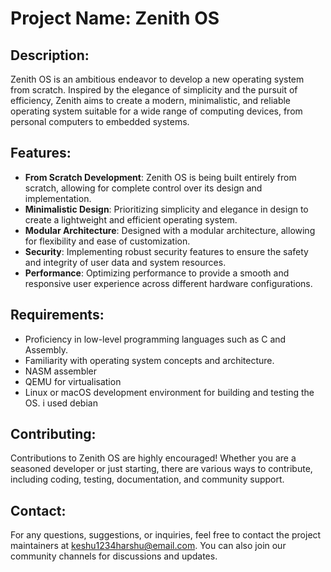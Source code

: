 # Project Name: Zenith OS

## Description:
Zenith OS is an ambitious endeavor to develop a new operating system from scratch. Inspired by the elegance of simplicity and the pursuit of efficiency, Zenith aims to create a modern, minimalistic, and reliable operating system suitable for a wide range of computing devices, from personal computers to embedded systems.

## Features:
- **From Scratch Development**: Zenith OS is being built entirely from scratch, allowing for complete control over its design and implementation.
- **Minimalistic Design**: Prioritizing simplicity and elegance in design to create a lightweight and efficient operating system.
- **Modular Architecture**: Designed with a modular architecture, allowing for flexibility and ease of customization.
- **Security**: Implementing robust security features to ensure the safety and integrity of user data and system resources.
- **Performance**: Optimizing performance to provide a smooth and responsive user experience across different hardware configurations.

## Requirements:
- Proficiency in low-level programming languages such as C and Assembly.
- Familiarity with operating system concepts and architecture.
- NASM assembler 
- QEMU for virtualisation 
- Linux or macOS development environment for building and testing the OS. i used debian

## Contributing:
Contributions to Zenith OS are highly encouraged! Whether you are a seasoned developer or just starting, there are various ways to contribute, including coding, testing, documentation, and community support.

## Contact:
For any questions, suggestions, or inquiries, feel free to contact the project maintainers at keshu1234harshu@email.com. You can also join our community channels for discussions and updates.